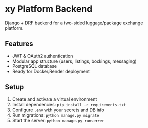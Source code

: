 # xy Platform Backend

Django + DRF backend for a two-sided luggage/package exchange platform.

## Features
- JWT & OAuth2 authentication
- Modular app structure (users, listings, bookings, messaging)
- PostgreSQL database
- Ready for Docker/Render deployment

## Setup
1. Create and activate a virtual environment
2. Install dependencies: `pip install -r requirements.txt`
3. Configure `.env` with your secrets and DB info
4. Run migrations: `python manage.py migrate`
5. Start the server: `python manage.py runserver`
